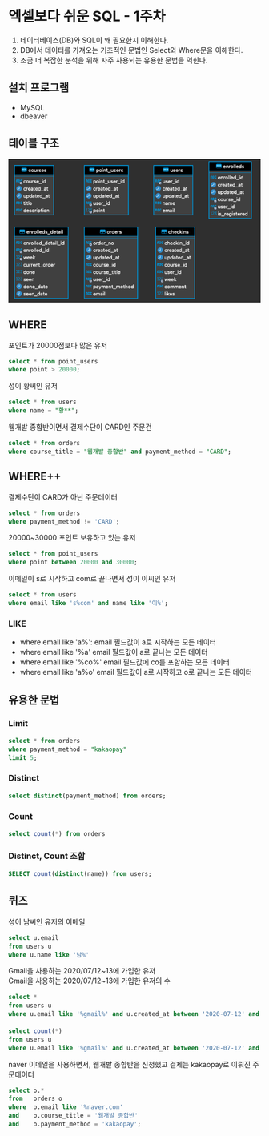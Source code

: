 # 엑셀보다 쉬운 SQL - 1주차
1. 데이터베이스(DB)와 SQL이 왜 필요한지 이해한다.
2. DB에서 데이터를 가져오는 기초적인 문법인 Select와 Where문을 이해한다.
3. 조금 더 복잡한 분석을 위해 자주 사용되는 유용한 문법을 익힌다.

## 설치 프로그램
- MySQL
- dbeaver

## 테이블 구조
![](./images/01_01.png)

## WHERE
포인트가 20000점보다 많은 유저
``` SQL
select * from point_users
where point > 20000;
```

성이 황씨인 유저
``` SQL
select * from users
where name = "황**";
```

웹개발 종합반이면서 결제수단이 CARD인 주문건
``` SQL
select * from orders
where course_title = "웹개발 종합반" and payment_method = "CARD";
```

## WHERE++
결제수단이 CARD가 아닌 주문데이터
``` SQL
select * from orders
where payment_method != 'CARD';
```
20000~30000 포인트 보유하고 있는 유저
``` SQL
select * from point_users
where point between 20000 and 30000;
```
이메일이 s로 시작하고 com로 끝나면서 성이 이씨인 유저
``` SQL
select * from users
where email like 's%com' and name like '이%';
```

### LIKE 
- where email like 'a%': email 필드값이 a로 시작하는 모든 데이터
- where email like '%a' email 필드값이 a로 끝나는 모든 데이터
- where email like '%co%' email 필드값에 co를 포함하는 모든 데이터
- where email like 'a%o' email 필드값이 a로 시작하고 o로 끝나는 모든 데이터

## 유용한 문법
### Limit
``` SQL
select * from orders 
where payment_method = "kakaopay"
limit 5;
```
### Distinct
``` SQL
select distinct(payment_method) from orders;
```
### Count
``` SQL
select count(*) from orders
```

### Distinct, Count 조합
``` SQL
SELECT count(distinct(name)) from users;
```

## 퀴즈
성이 남씨인 유저의 이메일
``` SQL
select u.email 
from users u 
where u.name like '남%'
```

Gmail을 사용하는 2020/07/12~13에 가입한 유저  
Gmail을 사용하는 2020/07/12~13에 가입한 유저의 수  
``` SQL
select *
from users u
where u.email like '%gmail%' and u.created_at between '2020-07-12' and '2020-07-14'

select count(*)
from users u
where u.email like '%gmail%' and u.created_at between '2020-07-12' and '2020-07-14'
```

naver 이메일을 사용하면서, 웹개발 종합반을 신청했고 결제는 kakaopay로 이뤄진 주문데이터
``` SQL
select o.*
from   orders o
where  o.email like '%naver.com' 
and    o.course_title = '웹개발 종합반'
and    o.payment_method = 'kakaopay';
```